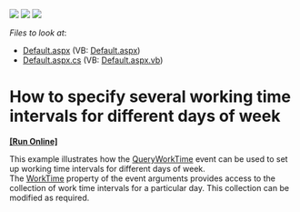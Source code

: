 <!-- default badges list -->
![](https://img.shields.io/endpoint?url=https://codecentral.devexpress.com/api/v1/VersionRange/128547735/15.2.4%2B)
[![](https://img.shields.io/badge/Open_in_DevExpress_Support_Center-FF7200?style=flat-square&logo=DevExpress&logoColor=white)](https://supportcenter.devexpress.com/ticket/details/E1712)
[![](https://img.shields.io/badge/📖_How_to_use_DevExpress_Examples-e9f6fc?style=flat-square)](https://docs.devexpress.com/GeneralInformation/403183)
<!-- default badges end -->
<!-- default file list -->
*Files to look at*:

* [Default.aspx](./CS/WebSite/Default.aspx) (VB: [Default.aspx](./VB/WebSite/Default.aspx))
* [Default.aspx.cs](./CS/WebSite/Default.aspx.cs) (VB: [Default.aspx.vb](./VB/WebSite/Default.aspx.vb))
<!-- default file list end -->
# How to specify several working time intervals for different days of week
<!-- run online -->
**[[Run Online]](https://codecentral.devexpress.com/e1712/)**
<!-- run online end -->


<p>This example illustrates how the <a href="http://documentation.devexpress.com/#AspNet/DevExpressWebASPxSchedulerASPxScheduler_QueryWorkTimetopic">QueryWorkTime</a> event can be used to set up working time intervals for different days of week. <br />
The <a href="http://documentation.devexpress.com/#WindowsForms/DevExpressXtraSchedulerQueryWorkTimeEventArgs_WorkTimetopic">WorkTime</a> property of the event arguments provides access to the collection of work time intervals for a particular day. This collection can be modified as required.</p>

<br/>


